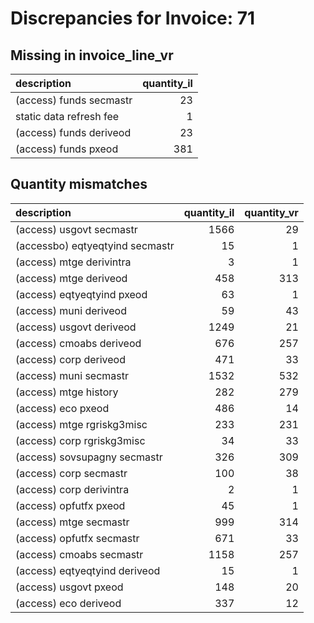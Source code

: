 # Discrepancies for Invoice: 71

## Missing in invoice_line_vr

| description             |   quantity_il |
|:------------------------|--------------:|
| (access) funds secmastr |            23 |
| static data refresh fee |             1 |
| (access) funds deriveod |            23 |
| (access) funds pxeod    |           381 |

## Quantity mismatches

| description                     |   quantity_il |   quantity_vr |
|:--------------------------------|--------------:|--------------:|
| (access) usgovt secmastr        |          1566 |            29 |
| (accessbo) eqtyeqtyind secmastr |            15 |             1 |
| (access) mtge derivintra        |             3 |             1 |
| (access) mtge deriveod          |           458 |           313 |
| (access) eqtyeqtyind pxeod      |            63 |             1 |
| (access) muni deriveod          |            59 |            43 |
| (access) usgovt deriveod        |          1249 |            21 |
| (access) cmoabs deriveod        |           676 |           257 |
| (access) corp deriveod          |           471 |            33 |
| (access) muni secmastr          |          1532 |           532 |
| (access) mtge history           |           282 |           279 |
| (access) eco pxeod              |           486 |            14 |
| (access) mtge rgriskg3misc      |           233 |           231 |
| (access) corp rgriskg3misc      |            34 |            33 |
| (access) sovsupagny secmastr    |           326 |           309 |
| (access) corp secmastr          |           100 |            38 |
| (access) corp derivintra        |             2 |             1 |
| (access) opfutfx pxeod          |            45 |             1 |
| (access) mtge secmastr          |           999 |           314 |
| (access) opfutfx secmastr       |           671 |            33 |
| (access) cmoabs secmastr        |          1158 |           257 |
| (access) eqtyeqtyind deriveod   |            15 |             1 |
| (access) usgovt pxeod           |           148 |            20 |
| (access) eco deriveod           |           337 |            12 |
